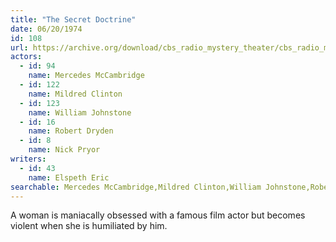 ```yaml
---
title: "The Secret Doctrine"
date: 06/20/1974
id: 108
url: https://archive.org/download/cbs_radio_mystery_theater/cbs_radio_mystery_theater-0101-0150.zip/cbs_radio_mystery_theater-0101-0150%2Fcbsrmt_0108_the_secret_doctrine.mp3
actors:  
  - id: 94
    name: Mercedes McCambridge  
  - id: 122
    name: Mildred Clinton  
  - id: 123
    name: William Johnstone  
  - id: 16
    name: Robert Dryden  
  - id: 8
    name: Nick Pryor
writers:  
  - id: 43
    name: Elspeth Eric
searchable: Mercedes McCambridge,Mildred Clinton,William Johnstone,Robert Dryden,Nick Pryor Elspeth Eric
---
```

A woman is maniacally obsessed with a famous film actor but becomes violent when she is humiliated by him.